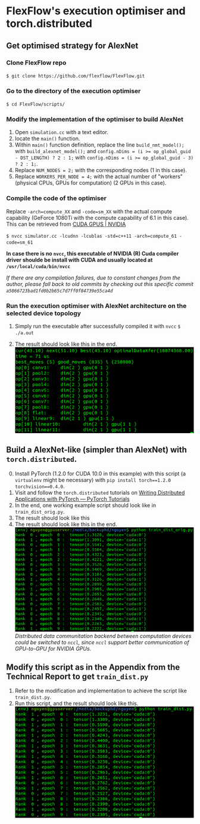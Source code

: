 # FlexFlow's execution optimiser and torch.distributed

## Get optimised strategy for AlexNet
### Clone FlexFlow repo
`$ git clone https://github.com/flexflow/FlexFlow.git`

### Go to the directory of the execution optimiser
`$ cd FlexFlow/scripts/`

### Modify the implementation of the optimiser to build AlexNet
1. Open `simulation.cc` with a text editor.
2. locate the `main()` function.
3. Within `main()` function definition, replace the line `build_nmt_model();` with `build_alexnet_model();` and `config.nDims = (i >= op_global_guid - DST_LENGTH) ? 2 : 1;` with `config.nDims = (i >= op_global_guid - 3) ? 2 : 1;`.
5. Replace `NUM_NODES = 2;` with the corresponding nodes (1 in this case).
6. Replace `WORKERS_PER_NODE = 4;` with the actual number of "workers" (physical CPUs, GPUs for computation) (2 GPUs in this case).



### Compile the code of the optimiser
Replace `-arch=compute_XX` and `-code=sm_XX` with the actual compute capability (GeForce 1080Ti with the compute capability of 6.1 in this case). This can be retrieved from [CUDA GPUS | NVIDIA](https://developer.nvidia.com/cuda-gpus)

`$ nvcc simulator.cc -lcudnn -lcublas -std=c++11 -arch=compute_61 -code=sm_61`

**In case there is no `nvcc`, this executable of NVIDIA (R) Cuda compiler driver shoulde be install with CUDA and usually located at `/usr/local/cuda/bin/nvcc`**

_If there are any compilation failures, due to constant changes from the author, please fall back to old commits by checking out this specific commit `a5066723bad1fd0b2b65c7d7ff0f84739e55ca4d`_

### Run the execution optimiser with AlexNet architecture on the selected device topology
1. Simply run the executable after successfully compiled it with `nvcc`
`$ ./a.out`

1. The result should look like this in the end.
![alt text](FlexFlow-markdown.png "Optimisation result")

## Build a AlexNet-like (simpler than AlexNet) with `torch.distributed`.
0. Install PyTorch (1.2.0 for CUDA 10.0 in this example) with this script (a `virtualenv` might be necessary) with
`pip install torch==1.2.0 torchvision==0.4.0`.
1. Visit and follow the `torch.distributed` tutorials on [Writing Distributed Applications with PyTorch — PyTorch Tutorials](view-source:https://pytorch.org/tutorials/intermediate/dist_tuto.html)
2. In the end, one working example script should look like in `train_dist_orig.py`.
3. The result should look like this
4. The result should look like this in the end.
![alt text](train_dist_orig_markdown.png "Normal training result")
_Distributed data communitation backend between computation devices could be switched to `nccl`, since `nccl` support better communication of GPU-to-GPU for NVIDIA GPUs_.

## Modify this script as in the Appendix from the Technical Report to get `train_dist.py`
1. Refer to the modification and implementation to achieve the script like `train_dist.py`.
2. Run this script, and the result should look like this.
![alt text](train_dist_markdown.png "Customised training result")
